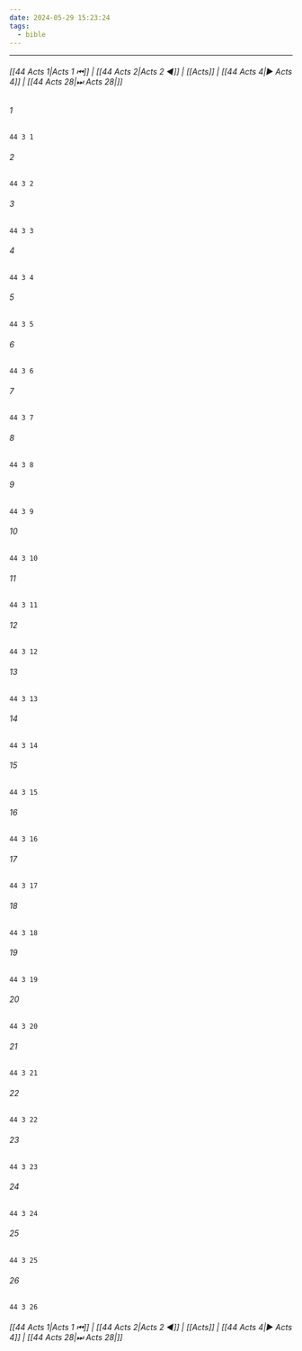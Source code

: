 ```yaml
---
date: 2024-05-29 15:23:24
tags:
  - bible
---
```

___

###### [[44 Acts 1|Acts 1 ⏮]] | [[44 Acts 2|Acts 2 ◀]] | [[Acts]] | [[44 Acts 4|▶ Acts 4]] | [[44 Acts 28|⏭ Acts 28|]]

###### 1
``` verse
44 3 1 
```
###### 2
``` verse
44 3 2 
```
###### 3
``` verse
44 3 3 
```
###### 4
``` verse
44 3 4 
```
###### 5
``` verse
44 3 5 
```
###### 6
``` verse
44 3 6 
```
###### 7
``` verse
44 3 7 
```
###### 8
``` verse
44 3 8 
```
###### 9
``` verse
44 3 9 
```
###### 10
``` verse
44 3 10 
```
###### 11
``` verse
44 3 11 
```
###### 12
``` verse
44 3 12 
```
###### 13
``` verse
44 3 13 
```
###### 14
``` verse
44 3 14 
```
###### 15
``` verse
44 3 15 
```
###### 16
``` verse
44 3 16 
```
###### 17
``` verse
44 3 17 
```
###### 18
``` verse
44 3 18 
```
###### 19
``` verse
44 3 19 
```
###### 20
``` verse
44 3 20 
```
###### 21
``` verse
44 3 21 
```
###### 22
``` verse
44 3 22 
```
###### 23
``` verse
44 3 23 
```
###### 24
``` verse
44 3 24 
```
###### 25
``` verse
44 3 25 
```
###### 26
``` verse
44 3 26 
```

###### [[44 Acts 1|Acts 1 ⏮]] | [[44 Acts 2|Acts 2 ◀]] | [[Acts]] | [[44 Acts 4|▶ Acts 4]] | [[44 Acts 28|⏭ Acts 28|]]


